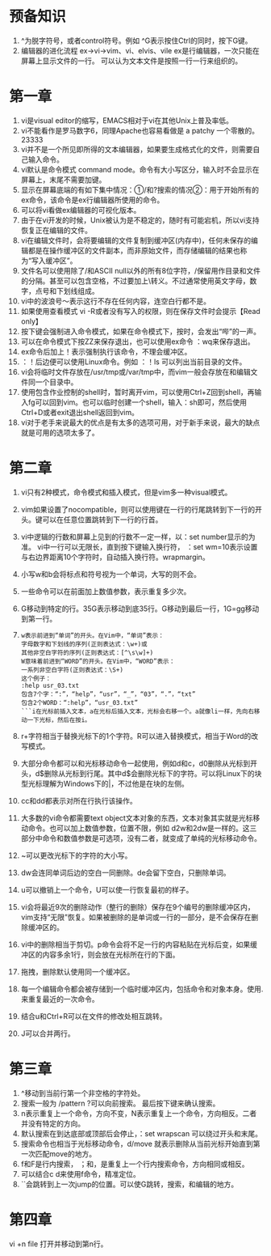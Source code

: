 # 预备知识
1. ^为脱字符号，或者control符号。例如 ^G表示按住Ctrl的同时，按下G键。
2. 编辑器的进化流程  ex→vi→vim、vi、elvis、vile	ex是行编辑器，一次只能在屏幕上显示文件的一行。     可以认为文本文件是按照一行一行来组织的。
# 第一章

1. vi是visual editor的缩写，EMACS相对于vi在其他Unix上普及率低。
2. vi不能看作是罗马数字6，同理Apache也容易看做是 a patchy 一个零散的。23333
3. vi并不是一个所见即所得的文本编辑器，如果要生成格式化的文件，则需要自己输入命令。
4. vi默认是命令模式 command mode。命令有大小写区分，输入时不会显示在屏幕上，末尾不需要加<Enter>键。
5. 显示在屏幕底端的有如下集中情况：①/和?搜索的情况②：用于开始所有的ex命令，该命令是ex行编辑器所使用的命令。
6. 可以将vi看做ex编辑器的可视化版本。
7. 由于在vi开发的时候，Unix被认为是不稳定的，随时有可能宕机，所以vi支持恢复正在编辑的文件。
8. vi在编辑文件时，会将要编辑的文件复制到缓冲区(内存中)，任何未保存的编辑都是在操作缓冲区的文件副本，而非原始文件，而存储编辑的结果也称为“写入缓冲区”。
9. 文件名可以使用除了/和ASCII null以外的所有8位字符，/保留用作目录和文件的分隔。甚至可以包含空格，不过要加上\转义。不过通常使用英文字母，数字，点号和下划线组成。
10. vi中的波浪号～表示这行不存在任何内容，连空白行都不是。
11. 如果使用查看模式 vi -R或者没有写入的权限，则在保存文件时会提示【Read only】
12. 按下<Esc>键会强制进入命令模式，如果在命令模式下，按<Esc>时，会发出“哔”的一声。
13. 可以在命令模式下按ZZ来保存退出，也可以使用ex命令 ：wq来保存退出。
14. ex命令后加上！表示强制执行该命令，不理会缓冲区。
15. ：！后边便可以使用Linux命令。例如		：！ls	可以列出当前目录的文件。
16. vi会将临时文件存放在/usr/tmp或/var/tmp中，而vim一般会存放在和编辑文件同一个目录中。
17. 使用包含作业控制的shell时，暂时离开vim，可以使用Ctrl+Z回到shell，再输入fg可以回到vim。也可以临时创建一个shell，输入：sh即可，然后使用Ctrl+D或者exit退出shell返回到vim。
18. vi对于老手来说最大的优点是有太多的选项可用，对于新手来说，最大的缺点就是可用的选项太多了。
# 第二章
1. vi只有2种模式，命令模式和插入模式，但是vim多一种visual模式。

2. vim如果设置了nocompatible，则可以使用<Space>键在一行的行尾跳转到下一行的开头。<Enter>键可以在任意位置跳转到下一行的行首。

3. vi中逻辑的行数和屏幕上见到的行数不一定一样，以：set number显示的为准。 vi中一行可以无限长，直到按下<Enter>键输入换行符， ：set wm=10表示设置与右边界距离10个字符时，自动插入换行符。wrapmargin。

4. 小写w和b会将标点和符号视为一个单词，大写的则不会。

5. 一些命令可以在前面加上数值参数，表示重复多少次。

6. G移动到特定的行。35G表示移动到底35行。G移动到最后一行，1G=gg移动到第一行。

7. ```
   w表示前进到“单词”的开头。在Vim中，“单词”表示：
   字母数字和下划线的序列(正则表达式：\w+)或
   其他非空白字符的序列(正则表达式：[^\s\w]+)
   W意味着前进到“WORD”的开头。在Vim中，“WORD”表示：
   一系列非空白字符(正则表达式：\S+)
   这个例子：
   :help usr_03.txt
   包含7个字：“:”，“help”，“usr”，“_”，“03”，“.”，“txt”
   包含2个WORD：“:help”，“usr_03.txt”
   ```i在光标前插入文本，a在光标后插入文本，光标会右移一个。a就像li一样，先向右移动一下光标，然后在按i。

8. r+字符相当于替换光标下的1个字符。R可以进入替换模式，相当于Word的改写模式。

9. 大部分命令都可以和光标移动命令一起使用，例如d和c，d0删除从光标到开头，d\$删除从光标到行尾。其中d\$会删除光标下的字符。可以将Linux下的块型光标理解为Windows下的|，不过他是在块的左侧。

10. cc和dd都表示对所在行执行该操作。

11. 大多数的vi命令都需要text object文本对象的东西，文本对象其实就是光标移动命令。也可以加上数值参数，位置不限，例如    d2w和2dw是一样的。这三部分中命令和数值参数是可选项，没有二者，就变成了单纯的光标移动命令。

12. ~可以更改光标下的字符的大小写。

13. dw会连同单词后边的空白一同删除。de会留下空白，只删除单词。

14. u可以撤销上一个命令，U可以使一行恢复最初的样子。

15. vi会将最近9次的删除动作（整行的删除）保存在9个编号的删除缓冲区内，vim支持“无限”恢复。如果被删除的是单词或一行的一部分，是不会保存在删除缓冲区的。

16. vi中的删除相当于剪切。p命令会将不足一行的内容粘贴在光标后变，如果缓冲区的内容多余1行，则会放在光标所在行的下面。

17. 拖拽，删除默认使用同一个缓冲区。

18. 每一个编辑命令都会被存储到一个临时缓冲区内，包括命令和对象本身。使用.来重复最近的一次命令。

19. 结合u和Ctrl+R可以在文件的修改处相互跳转。

20. J可以合并两行。
# 第三章
1. ^移动到当前行第一个非空格的字符处。
2. 搜索一般为		/pattern     ?可以向前搜索。  最后按下<Enter>键来确认搜索。
3. n表示重复上一个命令，方向不变，N表示重复上一个命令，方向相反。二者并没有特定的方向。
4. 默认搜索在到达底部或顶部后会停止，：set wrapscan 可以绕过开头和末尾。
5. 搜索命令也相当于光标移动命令，d/move 就表示删除从当前光标开始直到第一次匹配move的地方。
6. f和F是行内搜索，      ；和，是重复上一个行内搜索命令，方向相同或相反。
7. 可以结合c d来使用f命令，精准定位。
8. ``会跳转到上一次jump的位置。可以使G跳转，搜索，和编辑的地方。
# 第四章
vi +n file 打开并移动到第n行。